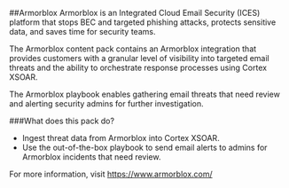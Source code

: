 ##Armorblox
Armorblox is an Integrated Cloud Email Security (ICES) platform that stops BEC and targeted phishing attacks, protects sensitive data, and saves time for security teams.

The Armorblox content pack contains an Armorblox integration that provides customers with a granular level of visibility into targeted email threats and the ability to orchestrate response processes using Cortex XSOAR.

The Armorblox playbook enables gathering email threats that need review and alerting security admins for further investigation. 


###What does this pack do?

- Ingest threat data from Armorblox into Cortex XSOAR.
- Use the out-of-the-box playbook to send email alerts to admins for Armorblox incidents that need review.

For more information, visit https://www.armorblox.com/  

